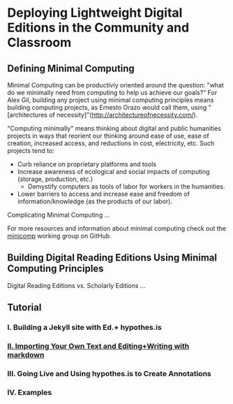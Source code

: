 # Deploying Lightweight Digital Editions in the Community and Classroom 

## Defining Minimal Computing
Minimal Computing can be productivly oriented around the question: "what do we minimally need from computing to help us achieve our goals?" For Alex Gil, building any project using minimal computing principles means building computing projects, as Ernesto Orazo would call them, using "[architectures of necessity]"(http://architectureofnecessity.com/). 

"Computing minimally" means thinking about digital and public humanities projects in ways that reorient our thinking around ease of use, ease of creation, increased access, and reductions in cost, electricity, etc. Such projects tend to:

* Curb reliance on proprietary platforms and tools
* Increase awareness of ecological and social impacts of computing (storage, production, etc.)
    * Demystify computers as tools of labor for workers in the humanities.
* Lower barriers to access and increase ease and freedom of information/knowledge (as the products of our labor).

Complicating Minimal Computing ...

For more resources and information about minimal computing check out the [minicomp](http://go-dh.github.io/mincomp/)
working group on GitHub.

## Building Digital Reading Editions Using Minimal Computing Principles

Digital Reading Editions vs. Scholarly Editions ... 

## Tutorial

### I. Building a Jekyll site with Ed.+ hypothes.is

### [II. Importing Your Own Text and Editing+Writing with markdown](praxis-session/using-markdown.md)

### III. Going Live and Using hypothes.is to Create Annotations

### IV. Examples
